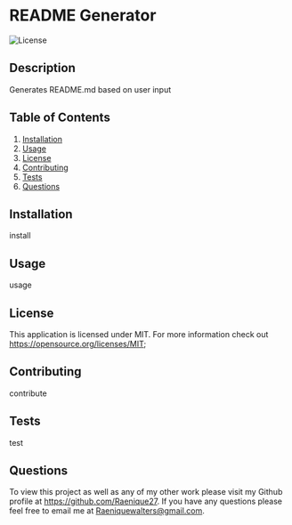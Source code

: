 # README Generator

  ![License](https://img.shields.io/badge/License-MIT-lightblue.svg)

  ## Description
  Generates README.md based on user input

  ## Table of Contents
  1. [Installation](#installation)
  2. [Usage](#usage)
  3. [License](#license)
  4. [Contributing](#contributing)
  5. [Tests](#tests)
  6. [Questions](#questions)

  <a name="introduction"></a>
  ## Installation
  install

  <a name="usage"></a>
  ## Usage
  usage

  <a name="license"></a>
  ## License
  This application is licensed under MIT. For more information check out https://opensource.org/licenses/MIT;

  <a name="contributing"></a>
  ## Contributing
  contribute

  <a name="tests"></a>
  ## Tests
  test

  <a name="questions"></a>
  ## Questions
  To view this project as well as any of my other work please visit my Github profile at https://github.com/Raenique27.
  If you have any questions please feel free to email me at Raeniquewalters@gmail.com.

